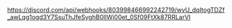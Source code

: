 https://discord.com/api/webhooks/803998466992242719/wvU_dqItogTDZf_awLqg1ogd3Y7SsuThJfeSyghB0lIWi00et_0Sf09FtXk87RRLarVI
